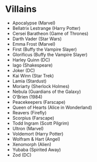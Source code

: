 # Villains

* Apocalypse (Marvel)
* Bellatrix Lestrange (Harry Potter)
* Cersei Baratheon (Game of Thrones)
* Darth Vader (Star Wars)
* Emma Frost (Marvel)
* First (Buffy the Vampire Slayer)
* Glorificus (Buffy the Vampire Slayer)
* Harley Quinn (DC)
* Iago (Shakespeare)
* Joker (DC)
* Kai Winn (Star Trek)
* Lamia (Stardust)
* Moriarty (Sherlock Holmes)
* Nebula (Guardians of the Galaxy)
* O'Brien (1984)
* Peacekeepers (Farscape)
* Queen of Hearts (Alice in Wonderland)
* Reavers (Firefly)
* Scorpius (Farscape)
* Todd Ingram (Scott Pilgrim)
* Ultron (Marvel)
* Voldemort (Harry Potter)
* Wolfram & Hart (Angel)
* Xenomorph (Alien)
* Yubaba (Spirited Away)
* Zod (DC)
